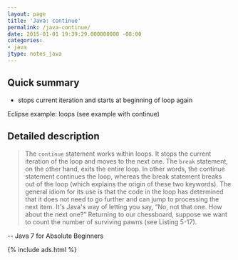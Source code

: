 ```yaml
---
layout: page
title: 'Java: continue'
permalink: /java-continue/
date: 2015-01-01 19:39:29.000000000 -08:00
categories:
- java
jtype: notes_java
---
```


## Quick summary

* stops current iteration and starts at beginning of loop again

Eclipse example: loops (see example with continue)

## Detailed description

> The `continue` statement works within loops. It stops the current iteration of the loop and moves to the next one. The `break` statement, on the other hand, exits the entire loop. In other words, the continue statement continues the loop, whereas the break statement breaks out of the loop (which explains the origin of these two keywords). The general idiom for its use is that the code in the loop has determined that it does not need to go further and can jump to processing the next item. It's Java's way of letting you say, “No, not that one. How about the next one?” Returning to our chessboard, suppose we want to count the number of surviving pawns (see Listing 5-17).

-- Java 7 for Absolute Beginners

{% include ads.html %}
